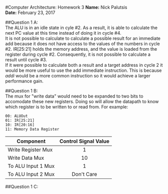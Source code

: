 #Computer Architecture: Homework 3
**Name:** Nick Palutsis  
**Date:** February 23, 2017

##Question 1 A:  
The ALU is in an idle state in cyle #2. As a result, it is able to calculate the next PC value at this time instead of doing it in cycle #4.  
It is not possible to calculate to calculate a possible result for an immediate add because it does not have access to the values of the numbers in cycle #2. IR[25:21] holds the memory address, and the value is loaded from the register during cycle #2. Consequently, it is not possible to calculate a result until cycle #3.  
If it were possible to calculate both a result and a target address in cycle 2 it would be more useful to use the add immediate instruction. This is because *addi* would be a more common instruction so it would achieve a larger performance gain.  

##Question 1 B:  
The mux for "write data" would need to be expanded to two bits to accomodate these new registers. Doing so will allow the datapath to know which register is to be written to or read from. For example:
```
00: ALUOut
01: IR[25:21]
10: IR[20:16]
11: Memory Data Register
```

| Component          | Control Signal Value |
|--------------------|:--------------------:|
| Write Register Mux |           1          |
| Write Data Mux     |          10          |
| To ALU Input 1 Mux |           1          |
| To ALU Input 2 Mux |      Don't Care      |

##Question 1 C:  
